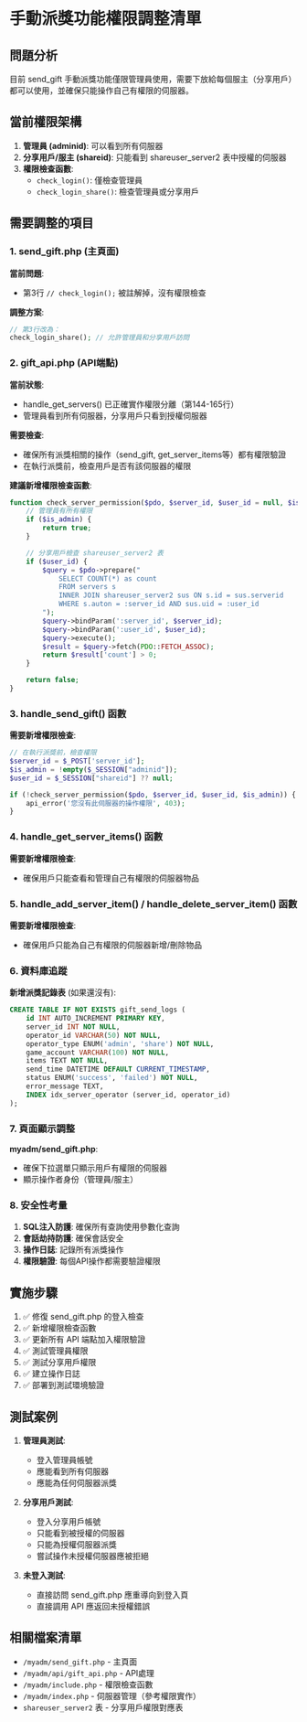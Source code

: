 # 手動派獎功能權限調整清單

## 問題分析
目前 send_gift 手動派獎功能僅限管理員使用，需要下放給每個服主（分享用戶）都可以使用，並確保只能操作自己有權限的伺服器。

## 當前權限架構
1. **管理員 (adminid)**: 可以看到所有伺服器
2. **分享用戶/服主 (shareid)**: 只能看到 shareuser_server2 表中授權的伺服器
3. **權限檢查函數**:
   - `check_login()`: 僅檢查管理員
   - `check_login_share()`: 檢查管理員或分享用戶

## 需要調整的項目

### 1. send_gift.php (主頁面)
**當前問題**:
- 第3行 `// check_login();` 被註解掉，沒有權限檢查

**調整方案**:
```php
// 第3行改為：
check_login_share(); // 允許管理員和分享用戶訪問
```

### 2. gift_api.php (API端點)
**當前狀態**:
- handle_get_servers() 已正確實作權限分離（第144-165行）
- 管理員看到所有伺服器，分享用戶只看到授權伺服器

**需要檢查**:
- 確保所有派獎相關的操作（send_gift, get_server_items等）都有權限驗證
- 在執行派獎前，檢查用戶是否有該伺服器的權限

**建議新增權限檢查函數**:
```php
function check_server_permission($pdo, $server_id, $user_id = null, $is_admin = false) {
    // 管理員有所有權限
    if ($is_admin) {
        return true;
    }

    // 分享用戶檢查 shareuser_server2 表
    if ($user_id) {
        $query = $pdo->prepare("
            SELECT COUNT(*) as count
            FROM servers s
            INNER JOIN shareuser_server2 sus ON s.id = sus.serverid
            WHERE s.auton = :server_id AND sus.uid = :user_id
        ");
        $query->bindParam(':server_id', $server_id);
        $query->bindParam(':user_id', $user_id);
        $query->execute();
        $result = $query->fetch(PDO::FETCH_ASSOC);
        return $result['count'] > 0;
    }

    return false;
}
```

### 3. handle_send_gift() 函數
**需要新增權限檢查**:
```php
// 在執行派獎前，檢查權限
$server_id = $_POST['server_id'];
$is_admin = !empty($_SESSION["adminid"]);
$user_id = $_SESSION["shareid"] ?? null;

if (!check_server_permission($pdo, $server_id, $user_id, $is_admin)) {
    api_error('您沒有此伺服器的操作權限', 403);
}
```

### 4. handle_get_server_items() 函數
**需要新增權限檢查**:
- 確保用戶只能查看和管理自己有權限的伺服器物品

### 5. handle_add_server_item() / handle_delete_server_item() 函數
**需要新增權限檢查**:
- 確保用戶只能為自己有權限的伺服器新增/刪除物品

### 6. 資料庫追蹤
**新增派獎記錄表** (如果還沒有):
```sql
CREATE TABLE IF NOT EXISTS gift_send_logs (
    id INT AUTO_INCREMENT PRIMARY KEY,
    server_id INT NOT NULL,
    operator_id VARCHAR(50) NOT NULL,
    operator_type ENUM('admin', 'share') NOT NULL,
    game_account VARCHAR(100) NOT NULL,
    items TEXT NOT NULL,
    send_time DATETIME DEFAULT CURRENT_TIMESTAMP,
    status ENUM('success', 'failed') NOT NULL,
    error_message TEXT,
    INDEX idx_server_operator (server_id, operator_id)
);
```

### 7. 頁面顯示調整
**myadm/send_gift.php**:
- 確保下拉選單只顯示用戶有權限的伺服器
- 顯示操作者身份（管理員/服主）

### 8. 安全性考量
1. **SQL注入防護**: 確保所有查詢使用參數化查詢
2. **會話劫持防護**: 確保會話安全
3. **操作日誌**: 記錄所有派獎操作
4. **權限驗證**: 每個API操作都需要驗證權限

## 實施步驟
1. ✅ 修復 send_gift.php 的登入檢查
2. ✅ 新增權限檢查函數
3. ✅ 更新所有 API 端點加入權限驗證
4. ✅ 測試管理員權限
5. ✅ 測試分享用戶權限
6. ✅ 建立操作日誌
7. ✅ 部署到測試環境驗證

## 測試案例
1. **管理員測試**:
   - 登入管理員帳號
   - 應能看到所有伺服器
   - 應能為任何伺服器派獎

2. **分享用戶測試**:
   - 登入分享用戶帳號
   - 只能看到被授權的伺服器
   - 只能為授權伺服器派獎
   - 嘗試操作未授權伺服器應被拒絕

3. **未登入測試**:
   - 直接訪問 send_gift.php 應重導向到登入頁
   - 直接調用 API 應返回未授權錯誤

## 相關檔案清單
- `/myadm/send_gift.php` - 主頁面
- `/myadm/api/gift_api.php` - API處理
- `/myadm/include.php` - 權限檢查函數
- `/myadm/index.php` - 伺服器管理（參考權限實作）
- `shareuser_server2` 表 - 分享用戶權限對應表